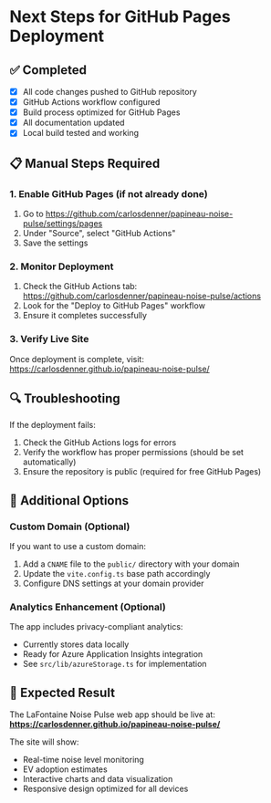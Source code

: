 # Next Steps for GitHub Pages Deployment

## ✅ Completed
- [x] All code changes pushed to GitHub repository
- [x] GitHub Actions workflow configured
- [x] Build process optimized for GitHub Pages
- [x] All documentation updated
- [x] Local build tested and working

## 📋 Manual Steps Required

### 1. Enable GitHub Pages (if not already done)
1. Go to https://github.com/carlosdenner/papineau-noise-pulse/settings/pages
2. Under "Source", select "GitHub Actions"
3. Save the settings

### 2. Monitor Deployment
1. Check the GitHub Actions tab: https://github.com/carlosdenner/papineau-noise-pulse/actions
2. Look for the "Deploy to GitHub Pages" workflow
3. Ensure it completes successfully

### 3. Verify Live Site
Once deployment is complete, visit: https://carlosdenner.github.io/papineau-noise-pulse/

## 🔍 Troubleshooting

If the deployment fails:
1. Check the GitHub Actions logs for errors
2. Verify the workflow has proper permissions (should be set automatically)
3. Ensure the repository is public (required for free GitHub Pages)

## 📝 Additional Options

### Custom Domain (Optional)
If you want to use a custom domain:
1. Add a `CNAME` file to the `public/` directory with your domain
2. Update the `vite.config.ts` base path accordingly
3. Configure DNS settings at your domain provider

### Analytics Enhancement (Optional)
The app includes privacy-compliant analytics:
- Currently stores data locally
- Ready for Azure Application Insights integration
- See `src/lib/azureStorage.ts` for implementation

## 🚀 Expected Result

The LaFontaine Noise Pulse web app should be live at:
**https://carlosdenner.github.io/papineau-noise-pulse/**

The site will show:
- Real-time noise level monitoring
- EV adoption estimates
- Interactive charts and data visualization
- Responsive design optimized for all devices
